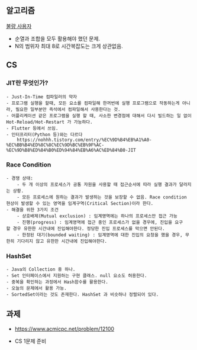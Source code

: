 ## 알고리즘

[불량 사용자](https://school.programmers.co.kr/learn/courses/30/lessons/64064)

- 순열과 조합을 모두 활용해야 했던 문제.
- N의 범위자 최대 8로 시간복잡도는 크게 상관없음.

## CS

### JIT란 무엇인가?
    - Just-In-Time 컴파일러의 약자
    - 프로그램 실행을 할때, 모든 요소를 컴파일해 한꺼번에 실행 프로그램으로 작동하는게 아니라, 필요한 일부분만 즉석에서 컴파일해서 사용한다는 것.
    - 어플리케이션 같은 프로그램을 실행 할 때, 사소한 변경점에 대해서 다시 빌드하는 일 없이 Hot-Reload/Hot-Restart 가 가능하다.
    - Flutter 등에서 쓰임. 
    - 인터프리터(Python 등)와는 다르다
        https://nohhh.tistory.com/entry/%EC%9D%B4%EB%A1%A0-%EC%BB%B4%ED%8C%8C%EC%9D%BC%EB%9F%AC-%EC%9D%B8%ED%84%B0%ED%94%84%EB%A6%AC%ED%84%B0-JIT

### Race Condition
    - 경쟁 상태: 
        - 두 개 이상의 프로세스가 공통 자원을 사용할 때 접근순서에 따라 실행 결과가 달라지는 상황.
        - 모든 프로세스에 원하는 결과가 발생하는 것을 보장할 수 없음. Race condition 현상이 발생할 수 있는 영역을 임계구역(Critical Section)이라 한다.
    - 해결을 위한 3가지 조건
        - 상호배제(Mutual exclusion) : 임계영역에는 하나의 프로세스만 접근 가능
        - 진행(progress) : 임계영역에 접근 중인 프로세스가 없을 경우에, 진입을 요구할 경우 유한한 시간내에 진입해야한다. 정당한 진입 프로세스를 막으면 안된다. 
        - 한정된 대기(bounded waiting) : 임계영역에 대한 진입의 요청을 했을 경우, 무한히 기다리지 않고 유한한 시간내에 진입해야한다.

### HashSet
    - Java의 Collection 중 하나. 
    - Set 인터페이스에서 지원하는 구현 클래스. null 요소도 허용한다.
    - 중복을 확인하는 과정에서 Hash함수를 활용한다.
    - 오늘의 문제에서 활용 가능.
    - SortedSet이라는 것도 존재한다. HashSet 과 비슷하나 정렬되어 있다.


## 과제

- https://www.acmicpc.net/problem/12100

- CS 1문제 준비
